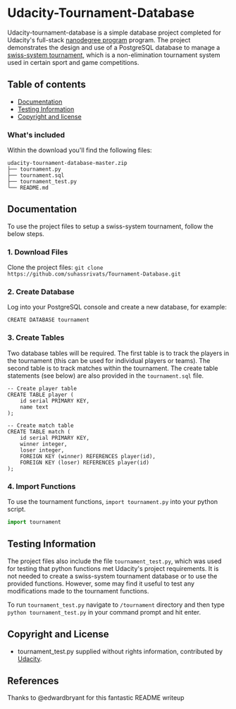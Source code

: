 # Udacity-Tournament-Database

Udacity-tournament-database is a simple database project completed for Udacity's full-stack [nanodegree program](https://www.udacity.com/nanodegree) program. The project demonstrates the design and use of a PostgreSQL database to manage a [swiss-system tournament](http://en.wikipedia.org/wiki/Swiss-system_tournament), which is a non-elimination tournament system used in certain sport and game competitions.   

## Table of contents

- [Documentation](#documentation)
- [Testing Information](#testing-information)
- [Copyright and license](#copyright-and-license)

### What's included

Within the download you'll find the following files:

```
udacity-tournament-database-master.zip
├── tournament.py
├── tournament.sql
├── tournament_test.py
└── README.md
```

## Documentation

To use the project files to setup a swiss-system tournament, follow the below steps. 

### 1. Download Files

Clone the project files: `git clone https://github.com/suhassrivats/Tournament-Database.git`

### 2. Create Database

Log into your PostgreSQL console and create a new database, for example:


```psql
CREATE DATABASE tournament
```

### 3. Create Tables 

Two database tables will be required. The first table is to track the players in the tournament (this can be used for individual players or teams). The second table is to track matches within the tournament. The create table statements (see below) are also provided in the `tournament.sql` file.

```psql
-- Create player table
CREATE TABLE player (
    id serial PRIMARY KEY,
    name text
);

-- Create match table
CREATE TABLE match (
    id serial PRIMARY KEY,
    winner integer,
    loser integer,
    FOREIGN KEY (winner) REFERENCES player(id),
    FOREIGN KEY (loser) REFERENCES player(id)
);
```

### 4. Import Functions

To use the tournament functions, `import tournament.py` into your python script.

```python
import tournament

```

## Testing Information

The project files also include the file `tournament_test.py`, which was used for testing that python functions met Udacity's project requirements. It is not needed to create a swiss-system tournament database or to use the provided functions. However, some may find it useful to test any modifications made to the tournament functions. 

To run `tournament_test.py` navigate to `/tournament` directory and then type `python tournament_test.py` in your command prompt and hit enter.

## Copyright and License

- tournament_test.py supplied without rights information, contributed by [Udacity](http://www.udacity.com).

## References

Thanks to @edwardbryant for this fantastic README writeup
